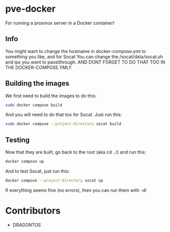 # pve-docker
For running a proxmox server in a Docker container!

## Info
You might want to change the hostname in docker-compose.yml to something you like, and for Socat
You can change the./socat/data/socat.sh and ips you want to passtthrough. AND DONT FORGET TO DO THAT
TOO IN THE DOCKER-COMPOSE.YML!!

## Building the images
We first need to build the images to do this:
```bash
sudo docker compose build
```
And you will need to do that too for Socat. Just run this:
```bash
sudo docker compose --project-directory socat build
```

## Testing
Now that they are built, go back to the root (aka cd ../) and run this:
```bash
docker compose up
```
And to test Socat, just run this:
```bash
docker compose --project-directory socat up
```
If everything seems fine (no errors), then you can run them with -d!

# Contributors
- DRAGONTOS


